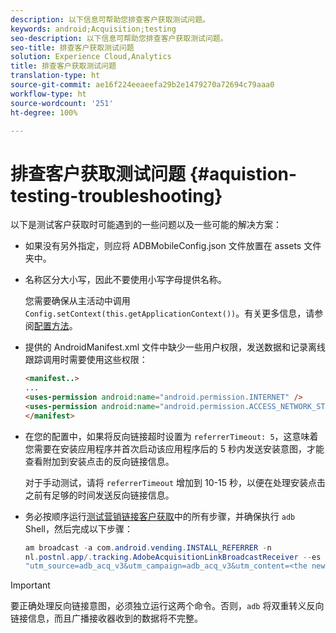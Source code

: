 ```yaml
---
description: 以下信息可帮助您排查客户获取测试问题。
keywords: android;Acquisition;testing
seo-description: 以下信息可帮助您排查客户获取测试问题。
seo-title: 排查客户获取测试问题
solution: Experience Cloud,Analytics
title: 排查客户获取测试问题
translation-type: ht
source-git-commit: ae16f224eeaeefa29b2e1479270a72694c79aaa0
workflow-type: ht
source-wordcount: '251'
ht-degree: 100%

---
```



# 排查客户获取测试问题 {#aquistion-testing-troubleshooting}

以下是测试客户获取时可能遇到的一些问题以及一些可能的解决方案：

* 如果没有另外指定，则应将 ADBMobileConfig.json 文件放置在 assets 文件夹中。

* 名称区分大小写，因此不要使用小写字母提供名称。

   您需要确保从主活动中调用 `Config.setContext(this.getApplicationContext())`。有关更多信息，请参阅[配置方法](https://docs.adobe.com/content/help/zh-Hans/mobile-services/android/configuration-android/methods.html)。

* 提供的 AndroidManifest.xml 文件中缺少一些用户权限，发送数据和记录离线跟踪调用时需要使用这些权限：

   ```html
   <manifest..>
   ... 
   <uses-permission android:name="android.permission.INTERNET" />
   <uses-permission android:name="android.permission.ACCESS_NETWORK_STATE" />
   </manifest>
   ```

* 在您的配置中，如果将反向链接超时设置为 `referrerTimeout: 5`，这意味着您需要在安装应用程序并首次启动该应用程序后的 5 秒内发送安装意图，才能查看附加到安装点击的反向链接信息。

   对于手动测试，请将 `referrerTimeout` 增加到 10-15 秒，以便在处理安装点击之前有足够的时间发送反向链接信息。

* 务必按顺序运行[测试营销链接客户获取](https://docs.adobe.com/content/help/zh-Hans/mobile-services/android/acquisition-android/t-testing-marketing-link-acquisition.html)中的所有步骤，并确保执行 `adb` Shell，然后完成以下步骤：

   ```java
   am broadcast -a com.android.vending.INSTALL_REFERRER -n 
   nl.postnl.app/.tracking.AdobeAcquisitionLinkBroadcastReceiver --es "referrer"
   "utm_source=adb_acq_v3&utm_campaign=adb_acq_v3&utm_content=<the newly generated id at step #7>"
   ```

>[!IMPORTANT]
>
>要正确处理反向链接意图，必须独立运行这两个命令。否则，`adb` 将双重转义反向链接信息，而且广播接收器收到的数据将不完整。
